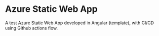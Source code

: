 # Azure Static Web App
A test Azure Static Web App developed in Angular (template), with CI/CD using Github actions flow. 
